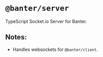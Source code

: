 # `@banter/server`

TypeScript Socket.io Server for Banter.

## Notes:

- Handles websockets for `@banter/client`.
